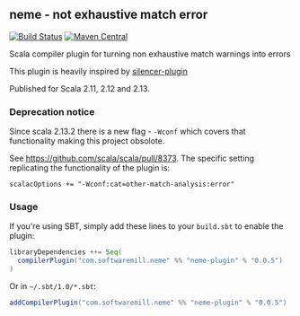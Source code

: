 ## neme - not exhaustive match error
[![Build Status](https://travis-ci.org/softwaremill/neme-plugin.svg?branch=master)](https://travis-ci.org/softwaremill/neme-plugin)
[![Maven Central](https://maven-badges.herokuapp.com/maven-central/com.softwaremill.neme/neme-plugin_2.13/badge.svg)](https://search.maven.org/search?q=g:com.softwaremill.neme)

Scala compiler plugin for turning non exhaustive match warnings into errors

This plugin is heavily inspired by [silencer-plugin](https://github.com/ghik/silencer)

Published for Scala 2.11, 2.12 and 2.13.

### Deprecation notice

Since scala 2.13.2 there is a new flag - `-Wconf` which covers that functionality making this project obsolote.

See https://github.com/scala/scala/pull/8373. The specific setting replicating the functionality of the plugin is:

```
scalacOptions += "-Wconf:cat=other-match-analysis:error"
```

### Usage

If you're using SBT, simply add these lines to your `build.sbt` to enable the plugin:

```scala
libraryDependencies ++= Seq(
  compilerPlugin("com.softwaremill.neme" %% "neme-plugin" % "0.0.5")
)
```

Or in `~/.sbt/1.0/*.sbt`:

```scala
addCompilerPlugin("com.softwaremill.neme" %% "neme-plugin" % "0.0.5")
```
